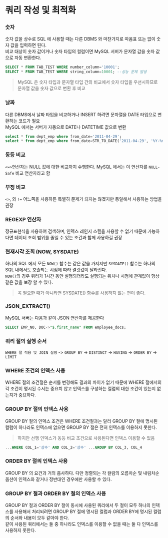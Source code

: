 # 쿼리 작성 및 최적화

### 숫자
숫자 값을 상수로 SQL 에 사용할 때는 다른 DBMS 와 마찬가지로 따옴표 또는 없이 숫자 값을 입력하면 된다.  
비교 대상이 숫자 값이거나 숫자 타입의 컬럼이면 MySQL 서버가 문자열 값을 숫자 값으로 자동 변환한다.
```sql
SELECT * FROM TAB_TEST WHERE number_column='10001'; 
SELECT * FROM TAB_TEST WHERE string_column=10001; --성능 문제 발생
```
> MySQL 은 숫자 타입과 문자열 타입 간의 비교에서 숫자 타입을 우선시하므로 문자열 값을 숫자 값으로 변환 후 비교


### 날짜
다른 DBMS에서 날짜 타입을 비교하거나 INSERT 하려면 문자열을 DATE 타입으로 변환하는 코드가 필요  
MySQL 에서는 서버가 자동으로 DATE나 DATETIME 값으로 변환
```sql
select * from dept_emp where from_date='2011-04-29';
select * from dept_emp where from_date=STR_TO_DATE('2011-04-29', '%Y-%m-%d');
```

### 동등 비교
`<=>`연산자는 NULL 값에 대한 비교까지 수행한다. MySQL 에서는 이 연산자를 `NULL-Safe` 비교 연산자라고 함

### 부정 비교
`<>`, 와 `!=` 어느쪽을 사용하든 특별히 문제가 되지는 않겠지만 통일해서 사용하는 방법을 권장

### REGEXP 연산자
정규표현식을 사용하여 검색하며, 인덱스 레인지 스캔을 사용할 수 없기 때문에 가능하다면 데이터 조회 범위를 줄일 수 있는 조건과 함께 사용하길 권장

### 현재시각 조회 (NOW, SYSDATE)
하나의 SQL 에서 모든 `NOW()` 함수는 같은 값을 가지지만 `SYSDATE()` 함수는 하나의 SQL 내에서도 호출되는 시점에 따라 결괏값이 달라진다.  
`NOW()`의 경우 쿼리가 1시간 동안 실행되더라도 실행되는 위치나 시점에 관계없이 항상 같은 값을 보장 할 수 있다.

 > 꼭 필요한 때가 아니라면 SYSDATE() 함수를 사용하지 않는 편이 좋다.

### JSON_EXTRACT()
MySQL 서버는 다음과 같이 JSON 연산자를 제공한다
```sql
SELECT EMP_NO, DOC->"$.first_name" FROM employee_docs;
```

### 쿼리 절의 실행 순서
`WHERE 절 적용 및 JOIN 실행` -> `GROUP BY` -> `DISTINCT` -> `HAVING` -> `ORDER BY` -> `LIMIT`

### WHERE 조건의 인덱스 사용 
WHERE 절의 조건절은 순서를 변경해도 결과의 차이가 없기 때문에 WHERE 절에서의 각 조건이 명시된 수서는 중요치 않고 인덱스를 구성하는 컬럼의 대한 조건이 있는지 없는지가 중요하다.

### GROUP BY 절의 인덱스 사용
GROUP BY 절의 인덱스 조건은 WHERE 조건절과는 달리 GROUP BY 절에 명시된 컬럼이 하나라도 인덱스에 없으면 GROUP BY 절은 전혀 인덱스를 이용하지 못한다.
> 하지만 선행 인덱스가 동등 비교 조건으로 사용된다면 인덱스 이용할 수 있음

```sql
...WHERE COL_1='상수' AND COL_2='상수' ...GROUP BY COL_3, COL_4
```

### ORDER BY 절의 인덱스 사용
GROUP BY 의 요건과 거의 흡사하다. 다만 정렬되는 각 컬럼의 오름차순 및 내림차순 옵션이 인덱스와 같거나 정반대인 경우에만 사용할 수 있다.

### GROUP BY 절과 ORDER BY 절의 인덱스 사용
GROUP BY 절과 ORDER BY 절이 동시에 사용된 쿼리에서 두 절이 모두 하나의 인덱스를 사용해서 처리되려면 GROUP BY 절에 명시된 컬럼과 ORDER BY에 명시된 컬럼의 순서와 내용이 모두 같아야 한다.  
같이 사용된 쿼리에서는 둘 중 하나라도 인덱스를 이용할 수 없을 때는 둘 다 인덱스를 사용하지 못한다.






